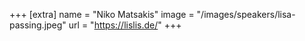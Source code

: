+++
[extra]
  name = "Niko Matsakis"
  image = "/images/speakers/lisa-passing.jpeg"
  url = "https://lislis.de/"
+++
